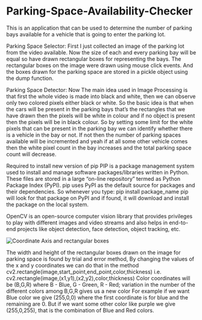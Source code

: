 # Parking-Space-Availability-Checker

This is an application that can be used to determine the number of parking bays available for a vehicle that is going to enter the parking lot.

Parking Space Selector:
First I just collected an image of the parking lot from the video available. Now the size of each and every parking bay will be equal so have drawn rectangular boxes for representing the bays. The rectangular boxes on the image were drawn using mouse click events. And the boxes drawn for the parking space are stored in a pickle object using the dump function.

Parking Space Detector:
	Now The main idea used in Image Processing is that first the whole video is made into black and white, then we can observe only two colored pixels either black or white. So the basic idea is that when the cars will be present in the parking bays that’s the rectangles that we have drawn then the pixels will be white in colour and if no object is present then the pixels will be in black colour. So by setting some limit for the white pixels that can be present in the parking bay we can identify whether there is a vehicle in the bay or not. If not then the number of parking spaces available will be incremented and yeah if at all some other vehicle comes then the white pixel count in the bay increases and the total parking space count will decrease.


Required to install new version of pip 
PIP is a package management system used to install and manage software packages/libraries written in Python. These files are stored in a large “on-line repository” termed as Python Package Index (PyPI).
pip uses PyPI as the default source for packages and their dependencies. So whenever you type:
pip install package_name
pip will look for that package on PyPI and if found, it will download and install the package on the local system.

OpenCV is an open-source computer vision library that provides privileges to play with different images and video streams and also helps in end-to-end projects like object detection, face detection, object tracking, etc.

![Coordinate Axis and rectangular boxes](https://user-images.githubusercontent.com/82871294/177572488-4cb7d8f0-4bf0-48cc-8bb6-e277ea8925db.PNG)

The width and height of the rectangular boxes drawn on the image for parking space is found by trial and error method, By changing the values of the x and y coordinates we can do that in the method cv2.rectangle(image,start_point,end_point,color,thickness) i.e. cv2.rectangle(image,(x1,y1),(x2,y2),color,thickness)
Color coordinates will be (B,G,R) where B - Blue, G - Green, R - Red; variation in the number of the different colors among B,G,R gives us a new color
For example if we want Blue color we give (255,0,0) where the first coordinate is for blue and the remaining are 0. But if we want some other color like purple we give (255,0,255), that is the combination of Blue and Red colors.
